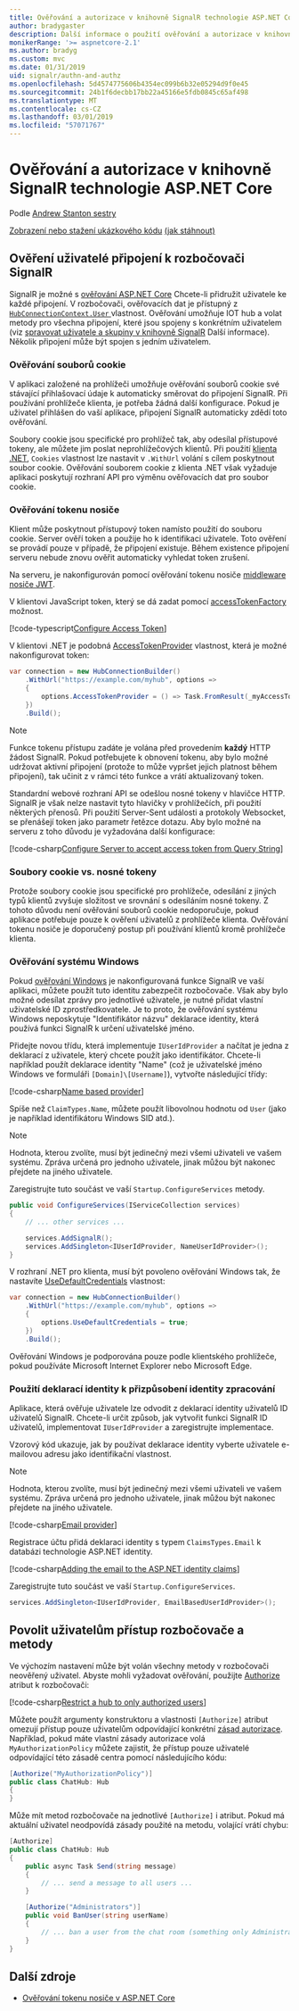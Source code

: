 ```yaml
---
title: Ověřování a autorizace v knihovně SignalR technologie ASP.NET Core
author: bradygaster
description: Další informace o použití ověřování a autorizace v knihovně SignalR technologie ASP.NET Core.
monikerRange: '>= aspnetcore-2.1'
ms.author: bradyg
ms.custom: mvc
ms.date: 01/31/2019
uid: signalr/authn-and-authz
ms.openlocfilehash: 5d4574775606b4354ec099b6b32e05294d9f0e45
ms.sourcegitcommit: 24b1f6decbb17bb22a45166e5fdb0845c65af498
ms.translationtype: MT
ms.contentlocale: cs-CZ
ms.lasthandoff: 03/01/2019
ms.locfileid: "57071767"
---
```

# <a name="authentication-and-authorization-in-aspnet-core-signalr"></a>Ověřování a autorizace v knihovně SignalR technologie ASP.NET Core

Podle [Andrew Stanton sestry](https://twitter.com/anurse)

[Zobrazení nebo stažení ukázkového kódu](https://github.com/aspnet/Docs/tree/master/aspnetcore/signalr/authn-and-authz/sample/) [(jak stáhnout)](xref:index#how-to-download-a-sample)

## <a name="authenticate-users-connecting-to-a-signalr-hub"></a>Ověření uživatelé připojení k rozbočovači SignalR

SignalR je možné s [ověřování ASP.NET Core](xref:security/authentication/identity) Chcete-li přidružit uživatele ke každé připojení. V rozbočovači, ověřovacích dat je přístupný z [ `HubConnectionContext.User` ](/dotnet/api/microsoft.aspnetcore.signalr.hubconnectioncontext.user) vlastnost. Ověřování umožňuje IOT hub a volat metody pro všechna připojení, které jsou spojeny s konkrétním uživatelem (viz [spravovat uživatele a skupiny v knihovně SignalR](xref:signalr/groups) Další informace). Několik připojení může být spojen s jedním uživatelem.

### <a name="cookie-authentication"></a>Ověřování souborů cookie

V aplikaci založené na prohlížeči umožňuje ověřování souborů cookie své stávající přihlašovací údaje k automaticky směrovat do připojení SignalR. Při používání prohlížeče klienta, je potřeba žádná další konfigurace. Pokud je uživatel přihlášen do vaší aplikace, připojení SignalR automaticky zdědí toto ověřování.

Soubory cookie jsou specifické pro prohlížeč tak, aby odesílal přístupové tokeny, ale můžete jim poslat neprohlížečových klientů. Při použití [klienta .NET](xref:signalr/dotnet-client), `Cookies` vlastnost lze nastavit v `.WithUrl` volání s cílem poskytnout soubor cookie. Ověřování souborem cookie z klienta .NET však vyžaduje aplikaci poskytují rozhraní API pro výměnu ověřovacích dat pro soubor cookie.

### <a name="bearer-token-authentication"></a>Ověřování tokenu nosiče

Klient může poskytnout přístupový token namísto použití do souboru cookie. Server ověří token a použije ho k identifikaci uživatele. Toto ověření se provádí pouze v případě, že připojení existuje. Během existence připojení serveru nebude znovu ověřit automaticky vyhledat token zrušení.

Na serveru, je nakonfigurován pomocí ověřování tokenu nosiče [middleware nosiče JWT](/dotnet/api/microsoft.extensions.dependencyinjection.jwtbearerextensions.addjwtbearer).

V klientovi JavaScript token, který se dá zadat pomocí [accessTokenFactory](xref:signalr/configuration#configure-bearer-authentication) možnost.

[!code-typescript[Configure Access Token](authn-and-authz/sample/wwwroot/js/chat.ts?range=63-65)]

V klientovi .NET je podobná [AccessTokenProvider](xref:signalr/configuration#configure-bearer-authentication) vlastnost, která je možné nakonfigurovat token:

```csharp
var connection = new HubConnectionBuilder()
    .WithUrl("https://example.com/myhub", options =>
    { 
        options.AccessTokenProvider = () => Task.FromResult(_myAccessToken);
    })
    .Build();
```

> [!NOTE]
> Funkce tokenu přístupu zadáte je volána před provedením **každý** HTTP žádost SignalR. Pokud potřebujete k obnovení tokenu, aby bylo možné udržovat aktivní připojení (protože to může vypršet jejich platnost během připojení), tak učinit z v rámci této funkce a vrátí aktualizovaný token.

Standardní webové rozhraní API se odešlou nosné tokeny v hlavičce HTTP. SignalR je však nelze nastavit tyto hlavičky v prohlížečích, při použití některých přenosů. Při použití Server-Sent události a protokoly Websocket, se přenášejí token jako parametr řetězce dotazu. Aby bylo možné na serveru z toho důvodu je vyžadována další konfigurace:

[!code-csharp[Configure Server to accept access token from Query String](authn-and-authz/sample/Startup.cs?name=snippet)]

### <a name="cookies-vs-bearer-tokens"></a>Soubory cookie vs. nosné tokeny 

Protože soubory cookie jsou specifické pro prohlížeče, odesílání z jiných typů klientů zvyšuje složitost ve srovnání s odesíláním nosné tokeny. Z tohoto důvodu není ověřování souborů cookie nedoporučuje, pokud aplikace potřebuje pouze k ověření uživatelů z prohlížeče klienta. Ověřování tokenu nosiče je doporučený postup při používání klientů kromě prohlížeče klienta.

### <a name="windows-authentication"></a>Ověřování systému Windows

Pokud [ověřování Windows](xref:security/authentication/windowsauth) je nakonfigurovaná funkce SignalR ve vaší aplikaci, můžete použít tuto identitu zabezpečit rozbočovače. Však aby bylo možné odesílat zprávy pro jednotlivé uživatele, je nutné přidat vlastní uživatelské ID zprostředkovatele. Je to proto, že ověřování systému Windows neposkytuje "Identifikátor názvu" deklarace identity, která používá funkci SignalR k určení uživatelské jméno.

Přidejte novou třídu, která implementuje `IUserIdProvider` a načítat je jedna z deklarací z uživatele, který chcete použít jako identifikátor. Chcete-li například použít deklarace identity "Name" (což je uživatelské jméno Windows ve formuláři `[Domain]\[Username]`), vytvořte následující třídy:

[!code-csharp[Name based provider](authn-and-authz/sample/nameuseridprovider.cs?name=NameUserIdProvider)]

Spíše než `ClaimTypes.Name`, můžete použít libovolnou hodnotu od `User` (jako je například identifikátoru Windows SID atd.).

> [!NOTE]
> Hodnota, kterou zvolíte, musí být jedinečný mezi všemi uživateli ve vašem systému. Zpráva určená pro jednoho uživatele, jinak můžou být nakonec přejdete na jiného uživatele.

Zaregistrujte tuto součást ve vaší `Startup.ConfigureServices` metody.

```csharp
public void ConfigureServices(IServiceCollection services)
{
    // ... other services ...

    services.AddSignalR();
    services.AddSingleton<IUserIdProvider, NameUserIdProvider>();
}
```

V rozhraní .NET pro klienta, musí být povoleno ověřování Windows tak, že nastavíte [UseDefaultCredentials](/dotnet/api/microsoft.aspnetcore.http.connections.client.httpconnectionoptions.usedefaultcredentials) vlastnost:

```csharp
var connection = new HubConnectionBuilder()
    .WithUrl("https://example.com/myhub", options =>
    {
        options.UseDefaultCredentials = true;
    })
    .Build();
```

Ověřování Windows je podporována pouze podle klientského prohlížeče, pokud používáte Microsoft Internet Explorer nebo Microsoft Edge.

### <a name="use-claims-to-customize-identity-handling"></a>Použití deklarací identity k přizpůsobení identity zpracování

Aplikace, která ověřuje uživatele lze odvodit z deklarací identity uživatelů ID uživatelů SignalR. Chcete-li určit způsob, jak vytvořit funkci SignalR ID uživatelů, implementovat `IUserIdProvider` a zaregistrujte implementace.

Vzorový kód ukazuje, jak by používat deklarace identity vyberte uživatele e-mailovou adresu jako identifikační vlastnost. 

> [!NOTE]
> Hodnota, kterou zvolíte, musí být jedinečný mezi všemi uživateli ve vašem systému. Zpráva určená pro jednoho uživatele, jinak můžou být nakonec přejdete na jiného uživatele.

[!code-csharp[Email provider](authn-and-authz/sample/EmailBasedUserIdProvider.cs?name=EmailBasedUserIdProvider)]

Registrace účtu přidá deklaraci identity s typem `ClaimsTypes.Email` k databázi technologie ASP.NET identity.

[!code-csharp[Adding the email to the ASP.NET identity claims](authn-and-authz/sample/pages/account/Register.cshtml.cs?name=AddEmailClaim)]

Zaregistrujte tuto součást ve vaší `Startup.ConfigureServices`.

```csharp
services.AddSingleton<IUserIdProvider, EmailBasedUserIdProvider>();
```

## <a name="authorize-users-to-access-hubs-and-hub-methods"></a>Povolit uživatelům přístup rozbočovače a metody

Ve výchozím nastavení může být volán všechny metody v rozbočovači neověřený uživatel. Abyste mohli vyžadovat ověřování, použijte [Authorize](/dotnet/api/microsoft.aspnetcore.authorization.authorizeattribute) atribut k rozbočovači:

[!code-csharp[Restrict a hub to only authorized users](authn-and-authz/sample/Hubs/ChatHub.cs?range=8-10,32)]

Můžete použít argumenty konstruktoru a vlastnosti `[Authorize]` atribut omezují přístup pouze uživatelům odpovídající konkrétní [zásad autorizace](xref:security/authorization/policies). Například, pokud máte vlastní zásady autorizace volá `MyAuthorizationPolicy` můžete zajistit, že přístup pouze uživatelé odpovídající této zásadě centra pomocí následujícího kódu:

```csharp
[Authorize("MyAuthorizationPolicy")]
public class ChatHub: Hub
{
}
```

Může mít metod rozbočovače na jednotlivé `[Authorize]` i atribut. Pokud má aktuální uživatel neodpovídá zásady použité na metodu, volající vrátí chybu:

```csharp
[Authorize]
public class ChatHub: Hub
{
    public async Task Send(string message)
    {
        // ... send a message to all users ...
    }

    [Authorize("Administrators")]
    public void BanUser(string userName)
    {
        // ... ban a user from the chat room (something only Administrators can do) ...
    }
}
```

## <a name="additional-resources"></a>Další zdroje

* [Ověřování tokenu nosiče v ASP.NET Core](https://blogs.msdn.microsoft.com/webdev/2016/10/27/bearer-token-authentication-in-asp-net-core/)
